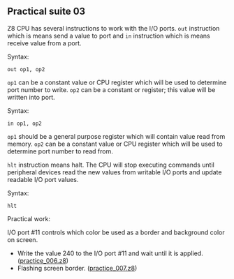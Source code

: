 ## Practical suite 03

Z8 CPU has several instructions to work with the I/O ports. `out` instruction which is means send a value to port and `in` instruction which is means receive value from a port.

Syntax:

```
out op1, op2
```

`op1` can be a constant value or CPU register which will be used to determine port number to write. `op2` can be a constant or register; this value will be written into port.



Syntax:

```
in op1, op2
```

`op1` should be a general purpose register which will contain value read from memory. `op2` can be a constant value or CPU register which will be used to determine port number to read from. 



`hlt` instruction means halt. The CPU will stop executing commands until peripheral devices read the new values from writable I/O ports and update readable I/O port values.

Syntax:

```
hlt
```


Practical work:

I/O port #11 controls which color be used as a border and background color on screen.

* Write the value 240 to the I/O port #11 and wait until it is applied. ([practice_006.z8](https://sergeymakeev.github.io/z8/index.html?ls=z8_006&code=https://raw.githubusercontent.com/SergeyMakeev/z8/master/practice/practice_006.z8))
* Flashing screen border. ([practice_007.z8](https://sergeymakeev.github.io/z8/index.html?ls=z8_007&code=https://raw.githubusercontent.com/SergeyMakeev/z8/master/practice/practice_007.z8))
